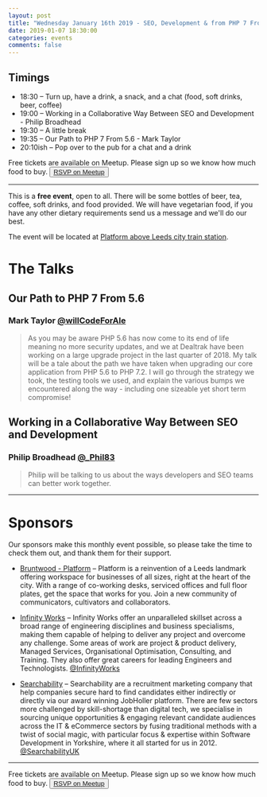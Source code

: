 ```yaml
---
layout: post
title: "Wednesday January 16th 2019 - SEO, Development & from PHP 7 From 5.6 "
date: 2019-01-07 18:30:00
categories: events
comments: false
---
```


## Timings

* 18:30 – Turn up, have a drink, a snack, and a chat (food, soft drinks, beer, coffee)
* 19:00 – Working in a Collaborative Way Between SEO and Development - Philip Broadhead
* 19:30 – A little break
* 19:35 – Our Path to PHP 7 From 5.6 - Mark Taylor
* 20:10ish – Pop over to the pub for a chat and a drink

Free tickets are available on Meetup. Please sign up so we know how much food to buy. <button>[RSVP on Meetup](https://www.meetup.com/leedsphp/events/257589422/)</button>

<hr/>

This is a **free event**, open to all. There will be some bottles of beer, tea, coffee, soft drinks, and food provided. We will have vegetarian food, if you have any other dietary requirements send us a message and we'll do our best.

The event will be located at [Platform above Leeds city train station](https://bruntwood.co.uk/our-locations/leeds/platform/).

# The Talks

## Our Path to PHP 7 From 5.6

### Mark Taylor [@willCodeForAle](https://twitter.com/willCodeForAle)

> As you may be aware PHP 5.6 has now come to its end of life meaning no more security updates, and we at Dealtrak have been working on a large upgrade project in the last quarter of 2018. My talk will be a tale about the path we have taken when upgrading our core application from PHP 5.6 to PHP 7.2. I will go through the strategy we took, the testing tools we used, and explain the various bumps we encountered along the way - including one sizeable yet short term compromise!

## Working in a Collaborative Way Between SEO and Development

### Philip Broadhead [@_Phil83](https://twitter.com/_Phil83)

> Philip will be talking to us about the ways developers and SEO teams can better work together.

<hr/>

# Sponsors

Our sponsors make this monthly event possible, so please take the time to check them out, and thank them for their support.

* [Bruntwood - Platform](https://bruntwood.co.uk/our-locations/leeds/platform/) – Platform is a reinvention of a Leeds landmark offering workspace for businesses of all sizes, right at the heart of the city. With a range of co-working desks, serviced offices and full floor plates, get the space that works for you. Join a new community of communicators, cultivators and collaborators.

* [Infinity Works](https://www.infinityworks.com/) – Infinity Works offer an unparalleled skillset across a broad range of engineering disciplines and business specialisms, making them capable of helping to deliver any project and overcome any challenge. Some areas of work are project & product delivery, Managed Services, Organisational Optimisation, Consulting, and Training. They also offer great careers for leading Engineers and Technologists. [@InfinityWorks](https://twitter.com/InfinityWorks)

* [Searchability](https://searchability.co.uk/) – Searchability are a recruitment marketing company that help companies secure hard to find candidates either indirectly or directly via our award winning JobHoller platform. There are few sectors more challenged by skill-shortage than digital tech, we specialise in sourcing unique opportunities & engaging relevant candidate audiences across the IT & eCommerce sectors by fusing traditional methods with a twist of social magic, with particular focus & expertise within Software Development in Yorkshire, where it all started for us in 2012. [@SearchabilityUK](https://twitter.com/SearchabilityUK)

<hr/>

Free tickets are available on Meetup. Please sign up so we know how much food to buy. <button>[RSVP on Meetup](https://www.meetup.com/leedsphp/events/257589422/)</button>
